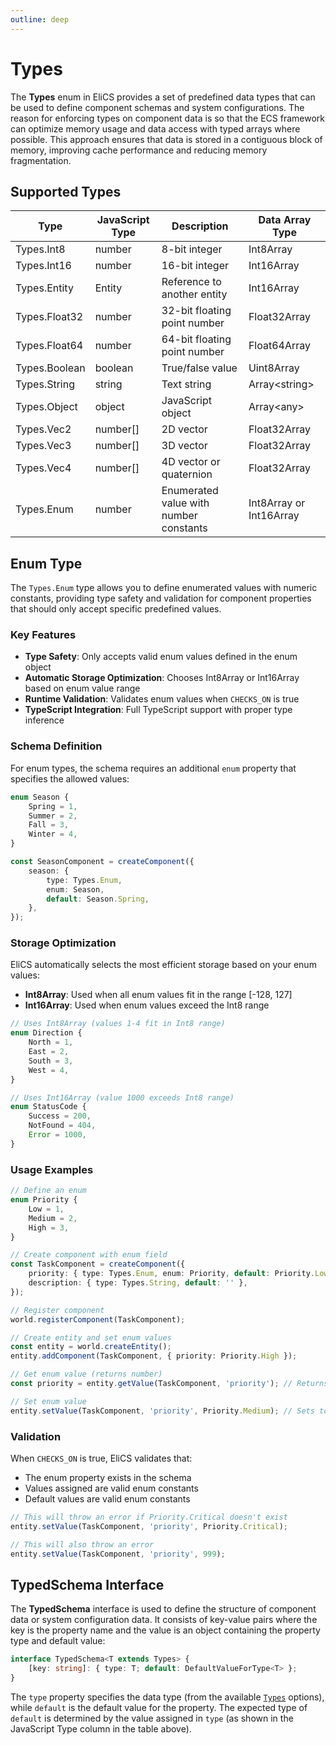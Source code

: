 ```yaml
---
outline: deep
---
```


# Types

The **Types** enum in EliCS provides a set of predefined data types that can be used to define component schemas and system configurations. The reason for enforcing types on component data is so that the ECS framework can optimize memory usage and data access with typed arrays where possible. This approach ensures that data is stored in a contiguous block of memory, improving cache performance and reducing memory fragmentation.

## Supported Types

| Type          | JavaScript Type | Description                            | Data Array Type         |
| ------------- | --------------- | -------------------------------------- | ----------------------- |
| Types.Int8    | number          | 8-bit integer                          | Int8Array               |
| Types.Int16   | number          | 16-bit integer                         | Int16Array              |
| Types.Entity  | Entity          | Reference to another entity            | Int16Array              |
| Types.Float32 | number          | 32-bit floating point number           | Float32Array            |
| Types.Float64 | number          | 64-bit floating point number           | Float64Array            |
| Types.Boolean | boolean         | True/false value                       | Uint8Array              |
| Types.String  | string          | Text string                            | Array<string\>          |
| Types.Object  | object          | JavaScript object                      | Array<any\>             |
| Types.Vec2    | number[]        | 2D vector                              | Float32Array            |
| Types.Vec3    | number[]        | 3D vector                              | Float32Array            |
| Types.Vec4    | number[]        | 4D vector or quaternion                | Float32Array            |
| Types.Enum    | number          | Enumerated value with number constants | Int8Array or Int16Array |

## Enum Type

The `Types.Enum` type allows you to define enumerated values with numeric constants, providing type safety and validation for component properties that should only accept specific predefined values.

### Key Features

- **Type Safety**: Only accepts valid enum values defined in the enum object
- **Automatic Storage Optimization**: Chooses Int8Array or Int16Array based on enum value range
- **Runtime Validation**: Validates enum values when `CHECKS_ON` is true
- **TypeScript Integration**: Full TypeScript support with proper type inference

### Schema Definition

For enum types, the schema requires an additional `enum` property that specifies the allowed values:

```ts
enum Season {
	Spring = 1,
	Summer = 2,
	Fall = 3,
	Winter = 4,
}

const SeasonComponent = createComponent({
	season: {
		type: Types.Enum,
		enum: Season,
		default: Season.Spring,
	},
});
```

### Storage Optimization

EliCS automatically selects the most efficient storage based on your enum values:

- **Int8Array**: Used when all enum values fit in the range [-128, 127]
- **Int16Array**: Used when enum values exceed the Int8 range

```ts
// Uses Int8Array (values 1-4 fit in Int8 range)
enum Direction {
	North = 1,
	East = 2,
	South = 3,
	West = 4,
}

// Uses Int16Array (value 1000 exceeds Int8 range)
enum StatusCode {
	Success = 200,
	NotFound = 404,
	Error = 1000,
}
```

### Usage Examples

```ts
// Define an enum
enum Priority {
	Low = 1,
	Medium = 2,
	High = 3,
}

// Create component with enum field
const TaskComponent = createComponent({
	priority: { type: Types.Enum, enum: Priority, default: Priority.Low },
	description: { type: Types.String, default: '' },
});

// Register component
world.registerComponent(TaskComponent);

// Create entity and set enum values
const entity = world.createEntity();
entity.addComponent(TaskComponent, { priority: Priority.High });

// Get enum value (returns number)
const priority = entity.getValue(TaskComponent, 'priority'); // Returns 3

// Set enum value
entity.setValue(TaskComponent, 'priority', Priority.Medium); // Sets to 2
```

### Validation

When `CHECKS_ON` is true, EliCS validates that:

- The enum property exists in the schema
- Values assigned are valid enum constants
- Default values are valid enum constants

```ts
// This will throw an error if Priority.Critical doesn't exist
entity.setValue(TaskComponent, 'priority', Priority.Critical);

// This will also throw an error
entity.setValue(TaskComponent, 'priority', 999);
```

## TypedSchema Interface

The **TypedSchema** interface is used to define the structure of component data or system configuration data. It consists of key-value pairs where the key is the property name and the value is an object containing the property type and default value:

```ts
interface TypedSchema<T extends Types> {
	[key: string]: { type: T; default: DefaultValueForType<T> };
}
```

The `type` property specifies the data type (from the available [`Types`](#supported-types) options), while `default` is the default value for the property. The expected type of `default` is determined by the value assigned in `type` (as shown in the JavaScript Type column in the table above).
